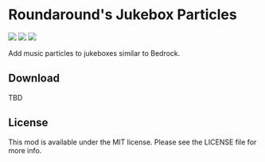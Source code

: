 # Roundaround's Jukebox Particles

<img src="https://img.shields.io/badge/Loader-Fabric-%23313e51?style=for-the-badge"/>
<img src="https://img.shields.io/badge/MC-1.18.2-%23313e51?style=for-the-badge"/>
<img src="https://img.shields.io/badge/Side-Server-%23313e51?style=for-the-badge"/>

Add music particles to jukeboxes similar to Bedrock.

## Download

TBD

## License

This mod is available under the MIT license. Please see the LICENSE file for more info.